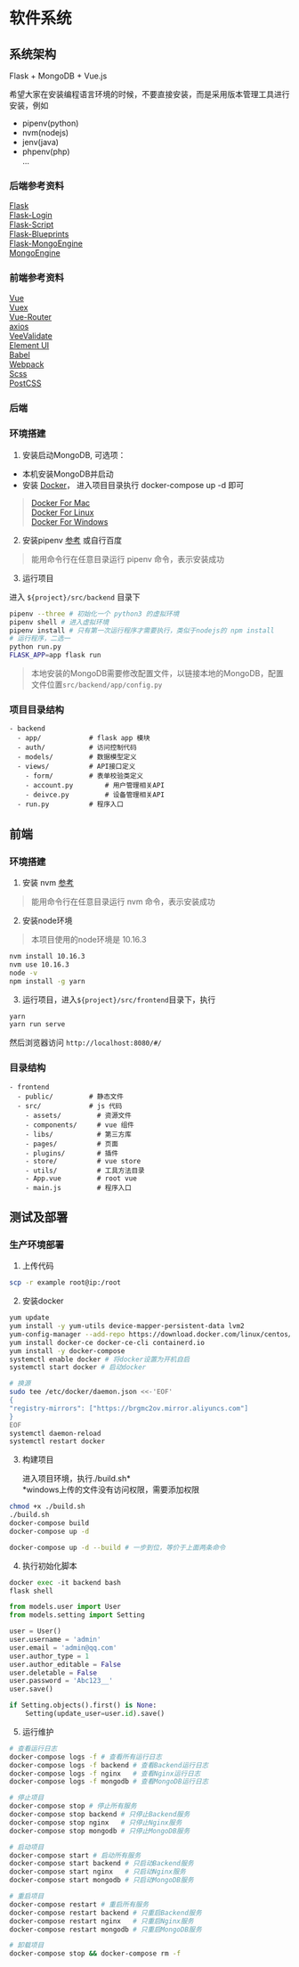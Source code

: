 # 软件系统

## 系统架构

Flask + MongoDB + Vue.js

希望大家在安装编程语言环境的时候，不要直接安装，而是采用版本管理工具进行安装，例如
- pipenv(python)
- nvm(nodejs)
- jenv(java)
- phpenv(php)  
...

### 后端参考资料

[Flask](https://flask.palletsprojects.com/en/0.12.x/)  
[Flask-Login](https://flask-login.readthedocs.io/en/latest/)  
[Flask-Script](https://flask-script.readthedocs.io/en/latest/)  
[Flask-Blueprints](https://flask.palletsprojects.com/en/0.12.x/blueprints/)  
[Flask-MongoEngine](https://flask-mongoengine.readthedocs.io/en/latest/)  
[MongoEngine](http://docs.mongoengine.org/)

### 前端参考资料
[Vue](https://cn.vuejs.org/v2/guide/index.html)  
[Vuex](https://vuex.vuejs.org/zh/)  
[Vue-Router](https://router.vuejs.org/zh/)  
[axios](http://www.axios-js.com/)  
[VeeValidate](https://logaretm.github.io/vee-validate/)  
[Element UI](https://element.eleme.io/#/zh-CN/component/installation)  
[Babel](https://www.babeljs.cn/docs/)  
[Webpack](https://www.webpackjs.com/concepts/)  
[Scss](https://www.sass.hk/docs/)  
[PostCSS](https://www.postcss.com.cn/)


### 后端

### 环境搭建
1. 安装启动MongoDB, 可选项：
- 本机安装MongoDB并启动
- 安装 [Docker]()， 进入项目目录执行 docker-compose up -d 即可

> [Docker For Mac](https://docs.docker.com/docker-for-mac/install/)  
[Docker For Linux](https://docs.docker.com/install/linux/docker-ce/centos/)  
[Docker For Windows](https://docs.docker.com/docker-for-windows/install/)

2. 安装pipenv [参考](https://pipenv.kennethreitz.org/en/latest/install/#installing-pipenv) 或自行百度  
> 能用命令行在任意目录运行 pipenv 命令，表示安装成功

3. 运行项目

进入 `${project}/src/backend` 目录下  
```bash
pipenv --three # 初始化一个 python3 的虚拟环境
pipenv shell # 进入虚拟环境
pipenv install # 只有第一次运行程序才需要执行，类似于nodejs的 npm install
# 运行程序，二选一
python run.py
FLASK_APP=app flask run
```

> 本地安装的MongoDB需要修改配置文件，以链接本地的MongoDB，配置文件位置`src/backend/app/config.py`

### 项目目录结构

```
- backend
  - app/            # flask app 模块
  - auth/           # 访问控制代码
  - models/         # 数据模型定义
  - views/          # API接口定义
    - form/         # 表单校验类定义
    - account.py        # 用户管理相关API
    - deivce.py         # 设备管理相关API
  - run.py          # 程序入口
```

## 前端

### 环境搭建

1. 安装 nvm [参考](https://github.com/nvm-sh/nvm/blob/master/README.md)
> 能用命令行在任意目录运行 nvm 命令，表示安装成功

2. 安装node环境  
> 本项目使用的node环境是 10.16.3
```bash
nvm install 10.16.3
nvm use 10.16.3
node -v
npm install -g yarn
```

3. 运行项目，进入`${project}/src/frontend`目录下，执行
```bash
yarn
yarn run serve
```
然后浏览器访问 `http://localhost:8080/#/`

### 目录结构

```
- frontend
  - public/         # 静态文件
  - src/            # js 代码
    - assets/         # 资源文件
    - components/     # vue 组件
    - libs/           # 第三方库
    - pages/          # 页面
    - plugins/        # 插件
    - store/          # vue store
    - utils/          # 工具方法目录
    - App.vue         # root vue
    - main.js         # 程序入口
```

## 测试及部署

### 生产环境部署

1. 上传代码

```bash
scp -r example root@ip:/root
```

2. 安装docker
```bash
yum update
yum install -y yum-utils device-mapper-persistent-data lvm2
yum-config-manager --add-repo https://download.docker.com/linux/centos/docker-ce.repo
yum install docker-ce docker-ce-cli containerd.io
yum install -y docker-compose
systemctl enable docker # 将docker设置为开机自启
systemctl start docker # 启动docker

# 换源
sudo tee /etc/docker/daemon.json <<-'EOF'
{
"registry-mirrors": ["https://brgmc2ov.mirror.aliyuncs.com"]
}
EOF
systemctl daemon-reload
systemctl restart docker
```

3. 构建项目

   进入项目环境，执行./build.sh*  
     *windows上传的文件没有访问权限，需要添加权限
```bash
chmod +x ./build.sh
./build.sh
docker-compose build
docker-compose up -d

docker-compose up -d --build # 一步到位，等价于上面两条命令
```

4. 执行初始化脚本
```python
docker exec -it backend bash
flask shell

from models.user import User
from models.setting import Setting

user = User()
user.username = 'admin'
user.email = 'admin@qq.com'
user.author_type = 1
user.author_editable = False
user.deletable = False
user.password = 'Abc123__'
user.save()

if Setting.objects().first() is None:
    Setting(update_user=user.id).save()

```

5. 运行维护
```bash
# 查看运行日志
docker-compose logs -f # 查看所有运行日志
docker-compose logs -f backend # 查看Backend运行日志
docker-compose logs -f nginx   # 查看Nginx运行日志
docker-compose logs -f mongodb # 查看MongoDB运行日志

# 停止项目
docker-compose stop # 停止所有服务
docker-compose stop backend # 只停止Backend服务
docker-compose stop nginx   # 只停止Nginx服务
docker-compose stop mongodb # 只停止MongoDB服务

# 启动项目
docker-compose start # 启动所有服务
docker-compose start backend # 只启动Backend服务
docker-compose start nginx   # 只启动Nginx服务
docker-compose start mongodb # 只启动MongoDB服务

# 重启项目
docker-compose restart # 重启所有服务
docker-compose restart backend # 只重启Backend服务
docker-compose restart nginx   # 只重启Nginx服务
docker-compose restart mongodb # 只重启MongoDB服务

# 卸载项目
docker-compose stop && docker-compose rm -f
```
